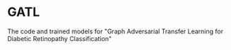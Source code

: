 # GATL
The code and trained models for "Graph Adversarial Transfer Learning for Diabetic Retinopathy Classification"
